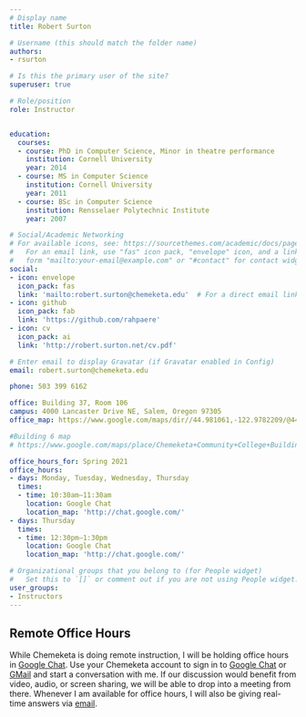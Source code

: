 ```yaml
---
# Display name
title: Robert Surton

# Username (this should match the folder name)
authors:
- rsurton

# Is this the primary user of the site?
superuser: true

# Role/position
role: Instructor


education:
  courses:
  - course: PhD in Computer Science, Minor in theatre performance
    institution: Cornell University
    year: 2014
  - course: MS in Computer Science
    institution: Cornell University
    year: 2011
  - course: BSc in Computer Science
    institution: Rensselaer Polytechnic Institute
    year: 2007

# Social/Academic Networking
# For available icons, see: https://sourcethemes.com/academic/docs/page-builder/#icons
#   For an email link, use "fas" icon pack, "envelope" icon, and a link in the
#   form "mailto:your-email@example.com" or "#contact" for contact widget.
social:
- icon: envelope
  icon_pack: fas
  link: 'mailto:robert.surton@chemeketa.edu'  # For a direct email link, use "mailto:test@example.org".
- icon: github
  icon_pack: fab
  link: 'https://github.com/rahpaere'
- icon: cv
  icon_pack: ai
  link: 'http://robert.surton.net/cv.pdf'

# Enter email to display Gravatar (if Gravatar enabled in Config)
email: robert.surton@chemeketa.edu

phone: 503 399 6162

office: Building 37, Room 106
campus: 4000 Lancaster Drive NE, Salem, Oregon 97305
office_map: https://www.google.com/maps/dir//44.981061,-122.9782209/@44.9806098,-122.9782337,17.75z

#Building 6 map
# https://www.google.com/maps/place/Chemeketa+Community+College+Building+6/@44.978835,-122.9781507,17z/data=!3m1!4b1!4m5!3m4!1s0x54bffdd706570ca9:0xd48c455d1391ce2!8m2!3d44.978835!4d-122.9759567

office_hours_for: Spring 2021
office_hours:
- days: Monday, Tuesday, Wednesday, Thursday
  times: 
  - time: 10:30am–11:30am
    location: Google Chat
    location_map: 'http://chat.google.com/'
- days: Thursday
  times: 
  - time: 12:30pm–1:30pm
    location: Google Chat
    location_map: 'http://chat.google.com/'

# Organizational groups that you belong to (for People widget)
#   Set this to `[]` or comment out if you are not using People widget.
user_groups:
- Instructors
---
```


## Remote Office Hours

While Chemeketa is doing remote instruction, I will be holding office hours in [Google Chat](http://chat.google.com/).
Use your Chemeketa account to sign in to [Google Chat](http://chat.google.com/) or [GMail](http://mail.google.com/) and start a conversation with me.
If our discussion would benefit from video, audio, or screen sharing, we will be able to drop into a meeting from there.
Whenever I am available for office hours, I will also be giving real-time answers via [email](mailto:robert.surton@chemeketa.edu).
